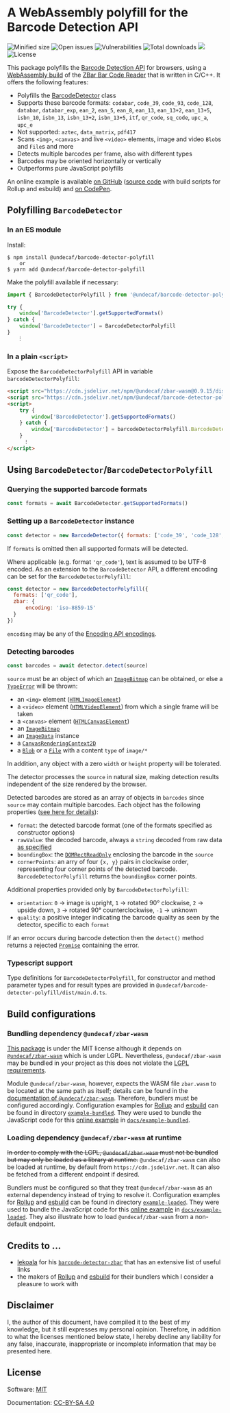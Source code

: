 # A WebAssembly polyfill for the Barcode Detection API

![Minified size](https://badgen.net/packagephobia/install/@undecaf/barcode-detector-polyfill?color=42cc24)
![Open issues](https://badgen.net/github/open-issues/undecaf/barcode-detector-polyfill)
![Vulnerabilities](https://snyk.io/test/npm/@undecaf/barcode-detector-polyfill/badge.svg)
![Total downloads](https://badgen.net/npm/dt/@undecaf/barcode-detector-polyfill)
[![](https://badgen.net/jsdelivr/hits/npm/@undecaf/barcode-detector-polyfill)](https://www.jsdelivr.com/package/npm/@undecaf/barcode-detector-polyfill)
![License](https://badgen.net/github/license/undecaf/barcode-detector-polyfill)

This package polyfills the [Barcode Detection API](https://developer.mozilla.org/en-US/docs/Web/API/Barcode_Detection_API) for browsers,
using a [WebAssembly build](https://github.com/undecaf/zbar-wasm#readme) of the 
[ZBar Bar Code Reader](https://github.com/mchehab/zbar#readme) that is written in C/C++.
It offers the following features:

+ Polyfills the [BarcodeDetector](https://developer.mozilla.org/en-US/docs/Web/API/BarcodeDetector) class
+ Supports these barcode formats: `codabar`, `code_39`, `code_93`, `code_128`, `databar`, `databar_exp`, `ean_2`, `ean_5`, 
  `ean_8`, `ean_13`, `ean_13+2`, `ean_13+5`, `isbn_10`, `isbn_13`, `isbn_13+2`, `isbn_13+5`, `itf`,
  `qr_code`, `sq_code`, `upc_a`, `upc_e`
+ Not supported: `aztec`, `data_matrix`, `pdf417`
+ Scans `<img>`, `<canvas>` and live `<video>` elements, image and video `Blob`s and `File`s and more
+ Detects multiple barcodes per frame, also with different types
+ Barcodes may be oriented horizontally or vertically
+ Outperforms pure JavaScript polyfills

An online example is available [on GitHub](https://undecaf.github.io/barcode-detector-polyfill/example-loaded/)
([source code](https://github.com/undecaf/barcode-detector-polyfill/tree/master/example-loaded) with build scripts for Rollup and esbuild)
and [on CodePen](https://codepen.io/undecaf/pen/LYzXXzg).


## Polyfilling `BarcodeDetector`

### In an ES module

Install:

```shell
$ npm install @undecaf/barcode-detector-polyfill
    or
$ yarn add @undecaf/barcode-detector-polyfill
```

Make the polyfill available if necessary:

```javascript
import { BarcodeDetectorPolyfill } from '@undecaf/barcode-detector-polyfill'

try {
    window['BarcodeDetector'].getSupportedFormats()
} catch {
    window['BarcodeDetector'] = BarcodeDetectorPolyfill
}
    ⁝
```


### In a plain `<script>`

Expose the `BarcodeDetectorPolyfill` API in variable `barcodeDetectorPolyfill`:

```html
<script src="https://cdn.jsdelivr.net/npm/@undecaf/zbar-wasm@0.9.15/dist/index.js"></script>
<script src="https://cdn.jsdelivr.net/npm/@undecaf/barcode-detector-polyfill@0.9.21/dist/index.js"></script>
<script>
    try {
        window['BarcodeDetector'].getSupportedFormats()
    } catch {
        window['BarcodeDetector'] = barcodeDetectorPolyfill.BarcodeDetectorPolyfill
    }
      ⁝
</script>
```



## Using `BarcodeDetector`/`BarcodeDetectorPolyfill`

### Querying the supported barcode formats

```javascript
const formats = await BarcodeDetector.getSupportedFormats()
```


### Setting up a `BarcodeDetector` instance

```javascript
const detector = new BarcodeDetector({ formats: ['code_39', 'code_128', 'ean_13'] })
```

If `formats` is omitted then all supported formats will be detected.

<a name="encoding"></a>
Where applicable (e.g. format `'qr_code'`), text is assumed to be UTF-8 encoded. As an extension to the
`BarcodeDetector` API, a different encoding can be set for the `BarcodeDetectorPolyfill`:

```javascript
const detector = new BarcodeDetectorPolyfill({ 
  formats: ['qr_code'],
  zbar: {
      encoding: 'iso-8859-15'
  }
})
```

`encoding` may be any of the [Encoding API encodings](https://developer.mozilla.org/en-US/docs/Web/API/Encoding_API/Encodings).


### Detecting barcodes

```javascript
const barcodes = await detector.detect(source)
```

`source` must be an object of which an [`ImageBitmap`](https://developer.mozilla.org/en-US/docs/Web/API/ImageBitmap)
can be obtained, or else a 
[`TypeError`](https://developer.mozilla.org/en-US/docs/Web/JavaScript/Reference/Global_Objects/TypeError)
will be thrown:

+ an `<img>` element ([`HTMLImageElement`](https://developer.mozilla.org/en-US/docs/Web/API/HTMLImageElement))
+ a `<video>` element ([`HTMLVideoElement`](https://developer.mozilla.org/en-US/docs/Web/API/HTMLVideoElement))
  from which a single frame will be taken
+ a `<canvas>` element ([`HTMLCanvasElement`](https://developer.mozilla.org/en-US/docs/Web/API/HTMLCanvasElement))
+ an [`ImageBitmap`](https://developer.mozilla.org/en-US/docs/Web/API/ImageBitmap)
+ an [`ImageData`](https://developer.mozilla.org/en-US/docs/Web/API/ImageData) instance
+ a [`CanvasRenderingContext2D`](https://developer.mozilla.org/en-US/docs/Web/API/CanvasRenderingContext2D)
+ a [`Blob`](https://developer.mozilla.org/en-US/docs/Web/API/Blob) or a 
  [`File`](https://developer.mozilla.org/en-US/docs/Web/API/File) with a content `type` of `image/*`

In addition, any object with a zero `width` or `height` property will be tolerated.

The detector processes the `source` in natural size, making detection results independent of the size rendered
by the browser.

Detected barcodes are stored as an array of objects in `barcodes` since `source` may contain multiple barcodes.
Each object has the following properties
([see here for details](https://developer.mozilla.org/en-US/docs/Web/API/BarcodeDetector/detect#return_value)):

+ `format`: the detected barcode format (one of the formats specified as constructor options)
+ `rawValue`: the decoded barcode, always a `string` decoded from raw data [as specified](#encoding)
+ `boundingBox`: the [`DOMRectReadOnly`](https://developer.mozilla.org/en-US/docs/Web/API/DOMRectReadOnly) enclosing the
  barcode in the `source`
+ `cornerPoints`: an arry of four `{x, y}` pairs in clockwise order, representing four corner points of the detected barcode.
   `BarcodeDetectorPolyfill` returns the `boundingBox` corner points.

Additional properties provided only by `BarcodeDetectorPolyfill`:
+ `orientation`: `0`&nbsp;&rarr; image is upright, `1`&nbsp;&rarr; rotated 90° clockwise, `2`&nbsp;&rarr; upside down,
  `3`&nbsp;&rarr; rotated 90° counterclockwise, `-1`&nbsp;&rarr; unknown
+ `quality`: a positive integer indicating the barcode quality as seen by the detector,
  specific to each `format`

If an error occurs during barcode detection then the `detect()` method returns a rejected
[`Promise`](https://developer.mozilla.org/en-US/docs/Web/JavaScript/Reference/Global_Objects/Promise)
containing the error.


### Typescript support

Type definitions for `BarcodeDetectorPolyfill`, for constructor and method parameter types and for result types
are provided in `@undecaf/barcode-detector-polyfill/dist/main.d.ts`. 


## Build configurations

### Bundling dependency `@undecaf/zbar-wasm`

[This package](https://www.npmjs.com/package/@undecaf/barcode-detector-polyfill)
is under the MIT license although it depends on [`@undecaf/zbar-wasm`](https://www.npmjs.com/package/@undecaf/zbar-wasm)
which is under LGPL.
Nevertheless, `@undecaf/zbar-wasm` may be bundled in your project as this does not violate the [LGPL requirements](https://fossa.com/blog/open-source-software-licenses-101-lgpl-license/). 

Module `@undecaf/zbar-wasm`, however, expects the WASM file `zbar.wasm` to be located at the same path as itself;
details can be found in the [documentation of `@undecaf/zbar-wasm`](https://github.com/undecaf/zbar-wasm#bundlingdeploying-zbar-wasm).
Therefore, bundlers must be configured accordingly. Configuration examples for [Rollup](https://rollupjs.org/) and [esbuild](https://esbuild.github.io/)
can be found in directory [`example-bundled`](https://github.com/undecaf/barcode-detector-polyfill/tree/master/example-bundled).
They were used to bundle the JavaScript code for this [online example](https://undecaf.github.io/barcode-detector-polyfill/example-bundled/)
in [`docs/example-bundled`](https://github.com/undecaf/barcode-detector-polyfill/tree/master/docs/example-bundled).

### Loading dependency `@undecaf/zbar-wasm` at runtime

~~In order to comply with the LGPL, `@undecaf/zbar-wasm` must not be bundled but may only be loaded as a library at runtime.~~
`@undecaf/zbar-wasm` can also be loaded at runtime, by default from `https://cdn.jsdelivr.net`. It can also be fetched from
a different endpoint if desired.

Bundlers must be configured so that they treat `@undecaf/zbar-wasm` as an external dependency instead of trying to resolve it.
Configuration examples for [Rollup](https://rollupjs.org/) and [esbuild](https://esbuild.github.io/)
can be found in directory [`example-loaded`](https://github.com/undecaf/barcode-detector-polyfill/tree/master/example-loaded).
They were used to bundle the JavaScript code for this [online example](https://undecaf.github.io/barcode-detector-polyfill/example-loaded/)
in [`docs/example-loaded`](https://github.com/undecaf/barcode-detector-polyfill/tree/master/docs/example-loaded).
They also illustrate how to load `@undecaf/zbar-wasm` from a non-default endpoint.


## Credits to ...

+ [lekoala](https://github.com/lekoala) for his [`barcode-detector-zbar`](https://github.com/lekoala/barcode-detector-zbar)
  that has an extensive list of useful links
+ the makers of [Rollup](https://rollupjs.org/) and [esbuild](https://esbuild.github.io/) for their bundlers
  which I consider a pleasure to work with


## Disclaimer

I, the author of this document, have compiled it to the best of my knowledge, but it still expresses my personal opinion.
Therefore, in addition to what the licenses mentioned below state, I hereby decline any liability for
any false, inaccurate, inappropriate or incomplete information that may be presented here.


## License

Software: [MIT](http://opensource.org/licenses/MIT)

Documentation: [CC-BY-SA 4.0](http://creativecommons.org/licenses/by-sa/4.0/)
